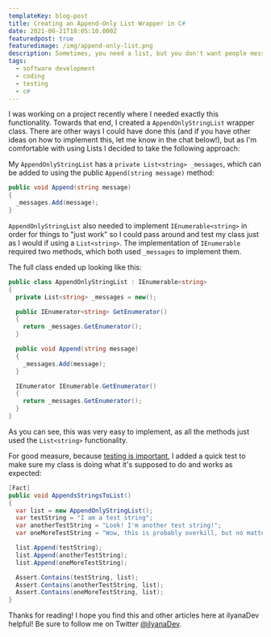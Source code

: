 ```yaml
---
templateKey: blog-post
title: Creating an Append-Only List Wrapper in C#
date: 2021-06-21T18:05:10.000Z
featuredpost: true
featuredimage: /img/append-only-list.png
description: Sometimes, you need a list, but you don't want people messing with the things you've added once they're added.
tags:
  - software development
  - coding
  - testing
  - c#
---
```


I was working on a project recently where I needed exactly this functionality. Towards that end, I created a `AppendOnlyStringList` wrapper class. There are other ways I could have done this (and if you have other ideas on how to implement this, let me know in the chat below!), but as I'm comfortable with using Lists I decided to take the following approach:

My `AppendOnlyStringList` has a `private List<string> _messages`, which can be added to using the public `Append(string message)` method:

```csharp
public void Append(string message)
{
  _messages.Add(message);
}
```

`AppendOnlyStringList` also needed to implement `IEnumerable<string>` in order for things to "just work" so I could pass around and test my class just as I would if using a `List<string>`. The implementation of `IEnumerable` required two methods, which both used `_messages` to implement them.

The full class ended up looking like this:

```csharp
public class AppendOnlyStringList : IEnumerable<string>
{
  private List<string> _messages = new();

  public IEnumerator<string> GetEnumerator()
  {
    return _messages.GetEnumerator();
  }

  public void Append(string message)
  {
    _messages.Add(message);
  }

  IEnumerator IEnumerable.GetEnumerator()
  {
    return _messages.GetEnumerator();
  }
}
```

As you can see, this was very easy to implement, as all the methods just used the `List<string>` functionality.

For good measure, because [testing is important](https://ardalis.com/what-are-you-working-on-what-test-are-you-trying-to-make-pass/), I added a quick test to make sure my class is doing what it's supposed to do and works as expected:

```csharp
[Fact]
public void AppendsStringsToList()
{
  var list = new AppendOnlyStringList();
  var testString = "I am a test string";
  var anotherTestString = "Look! I'm another test string!";
  var oneMoreTestString = "Wow, this is probably overkill, but no matter!";

  list.Append(testString);
  list.Append(anotherTestString);
  list.Append(oneMoreTestString);

  Assert.Contains(testString, list);
  Assert.Contains(anotherTestString, list);
  Assert.Contains(oneMoreTestString, list);
}
```

Thanks for reading! I hope you find this and other articles here at ilyanaDev helpful! Be sure to follow me on Twitter [@ilyanaDev](https://twitter.com/ilyanaDev).
